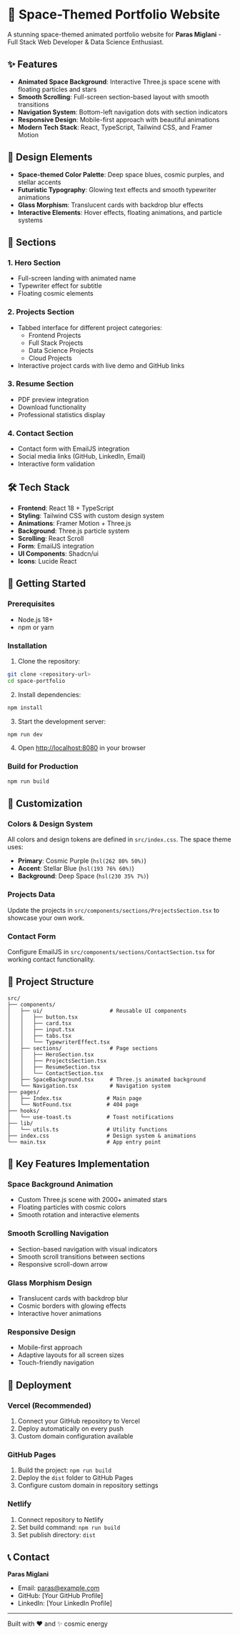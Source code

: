 # 🚀 Space-Themed Portfolio Website

A stunning space-themed animated portfolio website for **Paras Miglani** - Full Stack Web Developer & Data Science Enthusiast.

## ✨ Features

- **Animated Space Background**: Interactive Three.js space scene with floating particles and stars
- **Smooth Scrolling**: Full-screen section-based layout with smooth transitions
- **Navigation System**: Bottom-left navigation dots with section indicators
- **Responsive Design**: Mobile-first approach with beautiful animations
- **Modern Tech Stack**: React, TypeScript, Tailwind CSS, and Framer Motion

## 🎨 Design Elements

- **Space-themed Color Palette**: Deep space blues, cosmic purples, and stellar accents
- **Futuristic Typography**: Glowing text effects and smooth typewriter animations
- **Glass Morphism**: Translucent cards with backdrop blur effects
- **Interactive Elements**: Hover effects, floating animations, and particle systems

## 📱 Sections

### 1. Hero Section
- Full-screen landing with animated name
- Typewriter effect for subtitle
- Floating cosmic elements

### 2. Projects Section
- Tabbed interface for different project categories:
  - Frontend Projects
  - Full Stack Projects
  - Data Science Projects
  - Cloud Projects
- Interactive project cards with live demo and GitHub links

### 3. Resume Section
- PDF preview integration
- Download functionality
- Professional statistics display

### 4. Contact Section
- Contact form with EmailJS integration
- Social media links (GitHub, LinkedIn, Email)
- Interactive form validation

## 🛠️ Tech Stack

- **Frontend**: React 18 + TypeScript
- **Styling**: Tailwind CSS with custom design system
- **Animations**: Framer Motion + Three.js
- **Background**: Three.js particle system
- **Scrolling**: React Scroll
- **Form**: EmailJS integration
- **UI Components**: Shadcn/ui
- **Icons**: Lucide React

## 🚀 Getting Started

### Prerequisites
- Node.js 18+ 
- npm or yarn

### Installation

1. Clone the repository:
```bash
git clone <repository-url>
cd space-portfolio
```

2. Install dependencies:
```bash
npm install
```

3. Start the development server:
```bash
npm run dev
```

4. Open [http://localhost:8080](http://localhost:8080) in your browser

### Build for Production

```bash
npm run build
```

## 🎯 Customization

### Colors & Design System
All colors and design tokens are defined in `src/index.css`. The space theme uses:
- **Primary**: Cosmic Purple (`hsl(262 80% 50%)`)
- **Accent**: Stellar Blue (`hsl(193 76% 60%)`)
- **Background**: Deep Space (`hsl(230 35% 7%)`)

### Projects Data
Update the projects in `src/components/sections/ProjectsSection.tsx` to showcase your own work.

### Contact Form
Configure EmailJS in `src/components/sections/ContactSection.tsx` for working contact functionality.

## 📁 Project Structure

```
src/
├── components/
│   ├── ui/                     # Reusable UI components
│   │   ├── button.tsx
│   │   ├── card.tsx
│   │   ├── input.tsx
│   │   ├── tabs.tsx
│   │   └── TypewriterEffect.tsx
│   ├── sections/               # Page sections
│   │   ├── HeroSection.tsx
│   │   ├── ProjectsSection.tsx
│   │   ├── ResumeSection.tsx
│   │   └── ContactSection.tsx
│   ├── SpaceBackground.tsx     # Three.js animated background
│   └── Navigation.tsx          # Navigation system
├── pages/
│   ├── Index.tsx              # Main page
│   └── NotFound.tsx           # 404 page
├── hooks/
│   └── use-toast.ts           # Toast notifications
├── lib/
│   └── utils.ts               # Utility functions
├── index.css                  # Design system & animations
└── main.tsx                   # App entry point
```

## 🌟 Key Features Implementation

### Space Background Animation
- Custom Three.js scene with 2000+ animated stars
- Floating particles with cosmic colors
- Smooth rotation and interactive elements

### Smooth Scrolling Navigation
- Section-based navigation with visual indicators
- Smooth scroll transitions between sections
- Responsive scroll-down arrow

### Glass Morphism Design
- Translucent cards with backdrop blur
- Cosmic borders with glowing effects
- Interactive hover animations

### Responsive Design
- Mobile-first approach
- Adaptive layouts for all screen sizes
- Touch-friendly navigation

## 🚀 Deployment

### Vercel (Recommended)
1. Connect your GitHub repository to Vercel
2. Deploy automatically on every push
3. Custom domain configuration available

### GitHub Pages
1. Build the project: `npm run build`
2. Deploy the `dist` folder to GitHub Pages
3. Configure custom domain in repository settings

### Netlify
1. Connect repository to Netlify
2. Set build command: `npm run build`
3. Set publish directory: `dist`

## 📞 Contact

**Paras Miglani**
- Email: paras@example.com
- GitHub: [Your GitHub Profile]
- LinkedIn: [Your LinkedIn Profile]

---

Built with ❤️ and ✨ cosmic energy